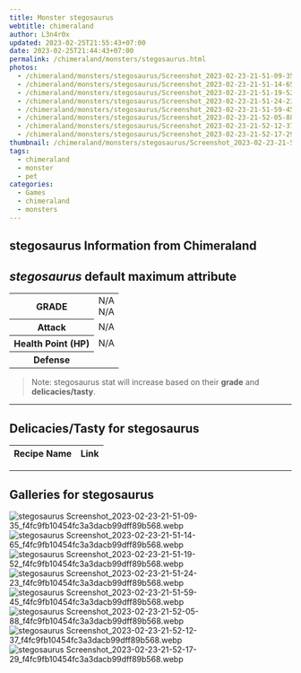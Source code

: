 ```yaml
---
title: Monster stegosaurus
webtitle: chimeraland
author: L3n4r0x
updated: 2023-02-25T21:55:43+07:00
date: 2023-02-25T21:44:43+07:00
permalink: /chimeraland/monsters/stegosaurus.html
photos:
  - /chimeraland/monsters/stegosaurus/Screenshot_2023-02-23-21-51-09-35_f4fc9fb10454fc3a3dacb99dff89b568.webp
  - /chimeraland/monsters/stegosaurus/Screenshot_2023-02-23-21-51-14-65_f4fc9fb10454fc3a3dacb99dff89b568.webp
  - /chimeraland/monsters/stegosaurus/Screenshot_2023-02-23-21-51-19-52_f4fc9fb10454fc3a3dacb99dff89b568.webp
  - /chimeraland/monsters/stegosaurus/Screenshot_2023-02-23-21-51-24-23_f4fc9fb10454fc3a3dacb99dff89b568.webp
  - /chimeraland/monsters/stegosaurus/Screenshot_2023-02-23-21-51-59-45_f4fc9fb10454fc3a3dacb99dff89b568.webp
  - /chimeraland/monsters/stegosaurus/Screenshot_2023-02-23-21-52-05-88_f4fc9fb10454fc3a3dacb99dff89b568.webp
  - /chimeraland/monsters/stegosaurus/Screenshot_2023-02-23-21-52-12-37_f4fc9fb10454fc3a3dacb99dff89b568.webp
  - /chimeraland/monsters/stegosaurus/Screenshot_2023-02-23-21-52-17-29_f4fc9fb10454fc3a3dacb99dff89b568.webp
thumbnail: /chimeraland/monsters/stegosaurus/Screenshot_2023-02-23-21-51-09-35_f4fc9fb10454fc3a3dacb99dff89b568.webp
tags:
  - chimeraland
  - monster
  - pet
categories:
  - Games
  - chimeraland
  - monsters
---
```


<link
  rel="stylesheet"
  href="https://rawcdn.githack.com/dimaslanjaka/Web-Manajemen/870a349/css/bootstrap-5-3-0-alpha3-wrapper.css"
/>
<section id="bootstrap-wrapper">
  <div data-bs-theme="dark">
    <h2>stegosaurus Information from Chimeraland</h2>
    <h2 id="attribute"><i>stegosaurus</i> default maximum attribute</h2>
    <div class="row">
      <div class="col mb-2">
        <div class="card">
          <div class="card-body">
            <table>
              <tr>
                <th>GRADE</th>
                <td>N/A <br />N/A</td>
              </tr>
              <tr>
                <th>Attack</th>
                <td>N/A</td>
              </tr>
              <tr>
                <th>Health Point (HP)</th>
                <td>N/A</td>
              </tr>
              <tr>
                <th>Defense</th>
                <td></td>
              </tr>
            </table>
          </div>
        </div>
      </div>
    </div>
    <blockquote>
      Note: stegosaurus stat will increase based on their <b>grade</b> and
      <b>delicacies/tasty</b>.
    </blockquote>
    <hr />
    <h2 id="delicacies">Delicacies/Tasty for stegosaurus</h2>
    <div class="card">
      <div class="card-body">
        <div class="table-responsive">
          <table class="table table-striped">
            <thead>
              <tr>
                <th>Recipe Name</th>
                <th>Link</th>
              </tr>
            </thead>
            <tbody></tbody>
          </table>
        </div>
      </div>
    </div>
    <hr />
    <div id="gallery">
      <h2>Galleries for stegosaurus</h2>
      <div class="row">
        <div class="col-lg-6 col-12">
          <img
            src="https://www.webmanajemen.com/chimeraland/monsters/stegosaurus/Screenshot_2023-02-23-21-51-09-35_f4fc9fb10454fc3a3dacb99dff89b568.webp"
            alt="stegosaurus Screenshot_2023-02-23-21-51-09-35_f4fc9fb10454fc3a3dacb99dff89b568.webp"
          />
        </div>
        <div class="col-lg-6 col-12">
          <img
            src="https://www.webmanajemen.com/chimeraland/monsters/stegosaurus/Screenshot_2023-02-23-21-51-14-65_f4fc9fb10454fc3a3dacb99dff89b568.webp"
            alt="stegosaurus Screenshot_2023-02-23-21-51-14-65_f4fc9fb10454fc3a3dacb99dff89b568.webp"
          />
        </div>
        <div class="col-lg-6 col-12">
          <img
            src="https://www.webmanajemen.com/chimeraland/monsters/stegosaurus/Screenshot_2023-02-23-21-51-19-52_f4fc9fb10454fc3a3dacb99dff89b568.webp"
            alt="stegosaurus Screenshot_2023-02-23-21-51-19-52_f4fc9fb10454fc3a3dacb99dff89b568.webp"
          />
        </div>
        <div class="col-lg-6 col-12">
          <img
            src="https://www.webmanajemen.com/chimeraland/monsters/stegosaurus/Screenshot_2023-02-23-21-51-24-23_f4fc9fb10454fc3a3dacb99dff89b568.webp"
            alt="stegosaurus Screenshot_2023-02-23-21-51-24-23_f4fc9fb10454fc3a3dacb99dff89b568.webp"
          />
        </div>
        <div class="col-lg-6 col-12">
          <img
            src="https://www.webmanajemen.com/chimeraland/monsters/stegosaurus/Screenshot_2023-02-23-21-51-59-45_f4fc9fb10454fc3a3dacb99dff89b568.webp"
            alt="stegosaurus Screenshot_2023-02-23-21-51-59-45_f4fc9fb10454fc3a3dacb99dff89b568.webp"
          />
        </div>
        <div class="col-lg-6 col-12">
          <img
            src="https://www.webmanajemen.com/chimeraland/monsters/stegosaurus/Screenshot_2023-02-23-21-52-05-88_f4fc9fb10454fc3a3dacb99dff89b568.webp"
            alt="stegosaurus Screenshot_2023-02-23-21-52-05-88_f4fc9fb10454fc3a3dacb99dff89b568.webp"
          />
        </div>
        <div class="col-lg-6 col-12">
          <img
            src="https://www.webmanajemen.com/chimeraland/monsters/stegosaurus/Screenshot_2023-02-23-21-52-12-37_f4fc9fb10454fc3a3dacb99dff89b568.webp"
            alt="stegosaurus Screenshot_2023-02-23-21-52-12-37_f4fc9fb10454fc3a3dacb99dff89b568.webp"
          />
        </div>
        <div class="col-lg-6 col-12">
          <img
            src="https://www.webmanajemen.com/chimeraland/monsters/stegosaurus/Screenshot_2023-02-23-21-52-17-29_f4fc9fb10454fc3a3dacb99dff89b568.webp"
            alt="stegosaurus Screenshot_2023-02-23-21-52-17-29_f4fc9fb10454fc3a3dacb99dff89b568.webp"
          />
        </div>
      </div>
    </div>
  </div>
</section>